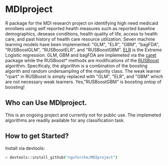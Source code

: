 # MDIproject

R package for the MDI research project on identifying high need medicaid enrollees using self reported health measures such as reported baseline demographics, desease conditions, health quality of life, access to health care, and past history of health care resource utilization. Seven machine learning models have been implemented:  "GLM", "ELR", "GBM", "bagFDA", "RUSBoostGLM", "RUSBoostELR", and "RUSBoostGBM". [ELR](https://github.com/nguforche/ELR) is the Extreme Logistic regression. GLM, GBM and bagFDA are implemeted via the [caret](http://cran.r-project.org/web/packages/caret/index.html) package while the RUSBoost* methods are modifications of the [RUSBoost](https://github.com/SteveOhh/RUSBoost) algorithm. Specificaly, the algorithm is a combination of the boosting algorith and random undersampling of the majority class. The weak learner "rpart" in RUSBoost is simply replaced with "GLM", "ELR", and "GBM" which are not necessary weak learners. Yes,"RUSBoostGBM" is boosting ontop of boosting! 

## Who can Use  MDIproject. 
This is an ongoing project and currently not for public use. The implemeted algorithms are readily available for any classification task. 
 

## How to get Started? 
Install via devtools: 

```sh
> devtools::install_github("nguforche/MDIproject")
```



 
  


